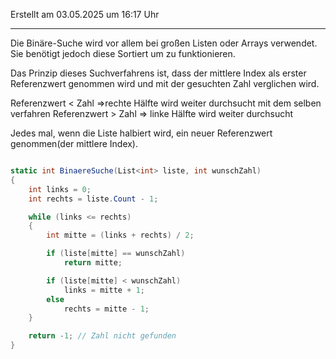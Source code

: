 Erstellt am 03.05.2025 um 16:17 Uhr

---
Die Binäre-Suche wird vor allem bei großen Listen oder Arrays verwendet. Sie benötigt jedoch diese Sortiert um zu funktionieren. 

Das Prinzip dieses Suchverfahrens ist, dass der mittlere Index als erster Referenzwert genommen wird und mit der gesuchten Zahl verglichen wird. 

Referenzwert < Zahl =>rechte Hälfte wird weiter durchsucht mit dem selben verfahren 
Referenzwert > Zahl => linke Hälfte wird weiter durchsucht

Jedes mal, wenn die Liste halbiert wird, ein neuer Referenzwert genommen(der mittlere Index).

```cs

static int BinaereSuche(List<int> liste, int wunschZahl)
{
    int links = 0;
    int rechts = liste.Count - 1;

    while (links <= rechts)
    {
        int mitte = (links + rechts) / 2;

        if (liste[mitte] == wunschZahl)
            return mitte;

        if (liste[mitte] < wunschZahl)
            links = mitte + 1;
        else
            rechts = mitte - 1;
    }

    return -1; // Zahl nicht gefunden
}
```
